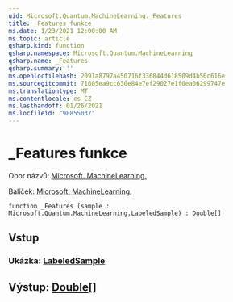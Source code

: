 ```yaml
---
uid: Microsoft.Quantum.MachineLearning._Features
title: _Features funkce
ms.date: 1/23/2021 12:00:00 AM
ms.topic: article
qsharp.kind: function
qsharp.namespace: Microsoft.Quantum.MachineLearning
qsharp.name: _Features
qsharp.summary: ''
ms.openlocfilehash: 2091a8797a450716f336844d618509d4b50c616e
ms.sourcegitcommit: 71605ea9cc630e84e7ef29027e1f0ea06299747e
ms.translationtype: MT
ms.contentlocale: cs-CZ
ms.lasthandoff: 01/26/2021
ms.locfileid: "98855037"
---
```

# <a name="_features-function"></a>_Features funkce

Obor názvů: [Microsoft. MachineLearning.](xref:Microsoft.Quantum.MachineLearning)

Balíček: [Microsoft. MachineLearning.](https://nuget.org/packages/Microsoft.Quantum.MachineLearning)




```qsharp
function _Features (sample : Microsoft.Quantum.MachineLearning.LabeledSample) : Double[]
```


## <a name="input"></a>Vstup

### <a name="sample--labeledsample"></a>Ukázka: [LabeledSample](xref:Microsoft.Quantum.MachineLearning.LabeledSample)





## <a name="output--double"></a>Výstup: [Double](xref:microsoft.quantum.lang-ref.double)[]

